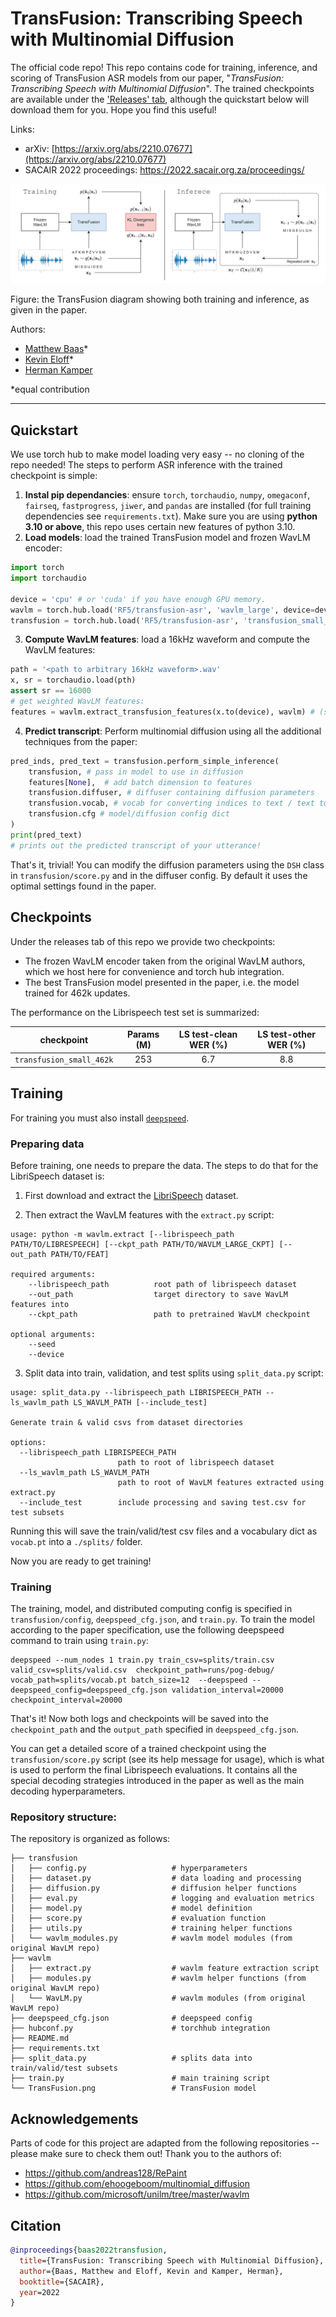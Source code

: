 # TransFusion: Transcribing Speech with Multinomial Diffusion

The official code repo! This repo contains code for training, inference, and scoring of TransFusion ASR models from our paper, "_TransFusion: Transcribing Speech with Multinomial Diffusion_".
The trained checkpoints are available under the ['Releases' tab](https://github.com/RF5/transfusion-asr/releases), although the quickstart below will download them for you. Hope you find this useful!

Links:

- arXiv: [https://arxiv.org/abs/2210.07677](https://arxiv.org/abs/2210.07677)
- SACAIR 2022 proceedings: https://2022.sacair.org.za/proceedings/

![TransFusion architecture](./TransFusion.png)

Figure: the TransFusion diagram showing both training and inference, as given in the paper. 

Authors:

- [Matthew Baas](https://rf5.github.io/)*
- [Kevin Eloff](https://kevineloff.github.io/)*
- [Herman Kamper](https://www.kamperh.com/)

*equal contribution

---

## Quickstart

We use torch hub to make model loading very easy -- no cloning of the repo needed!
The steps to perform ASR inference with the trained checkpoint is simple:

1. **Instal pip dependancies**: ensure `torch`, `torchaudio`, `numpy`, `omegaconf`, `fairseq`, `fastprogress`, `jiwer`, and `pandas` are installed (for full training dependencies see `requirements.txt`). Make sure you are using **python 3.10 or above**, this repo uses certain new features of python 3.10.
2. **Load models**: load the trained TransFusion model and frozen WavLM encoder:
```python
import torch
import torchaudio

device = 'cpu' # or 'cuda' if you have enough GPU memory.
wavlm = torch.hub.load('RF5/transfusion-asr', 'wavlm_large', device=device)
transfusion = torch.hub.load('RF5/transfusion-asr', 'transfusion_small_462k', device=device)
```
3. **Compute WavLM features**: load a 16kHz waveform and compute the WavLM features:

```python
path = '<path to arbitrary 16kHz waveform>.wav'
x, sr = torchaudio.load(pth)
assert sr == 16000
# get weighted WavLM features:
features = wavlm.extract_transfusion_features(x.to(device), wavlm) # (seq_len, dim)
```
4. **Predict transcript**: Perform multinomial diffusion using all the additional techniques from the paper:

```python
pred_inds, pred_text = transfusion.perform_simple_inference(
    transfusion, # pass in model to use in diffusion
    features[None],  # add batch dimension to features
    transfusion.diffuser, # diffuser containing diffusion parameters
    transfusion.vocab, # vocab for converting indices to text / text to indices
    transfusion.cfg # model/diffusion config dict
)
print(pred_text)
# prints out the predicted transcript of your utterance!
```

That's it, trivial!
You can modify the diffusion parameters using the `DSH` class in `transfusion/score.py` and in the diffuser config. By default it uses the optimal settings found in the paper. 


## Checkpoints

Under the releases tab of this repo we provide two checkpoints:

- The frozen WavLM encoder taken from the original WavLM authors, which we host here for convenience and torch hub integration.
- The best TransFusion model presented in the paper, i.e. the model trained for 462k updates. 

The performance on the Librispeech test set is summarized:

| checkpoint | Params (M)| LS test-clean WER (%) | LS test-other WER (%) |
| ----------- | :----: | :-----------: | :----: | 
| `transfusion_small_462k`   | 253 | 6.7 | 8.8 | 

## Training

For training you must also install [`deepspeed`](https://www.deepspeed.ai/).

### Preparing data

Before training, one needs to prepare the data. The steps to do that for the LibriSpeech dataset is:

1. First download and extract the [LibriSpeech](http://www.openslr.org/12) dataset. 

2. Then extract the WavLM features with the `extract.py` script:

```
usage: python -m wavlm.extract [--librispeech_path PATH/TO/LIBRESPEECH] [--ckpt_path PATH/TO/WAVLM_LARGE_CKPT] [--out_path PATH/TO/FEAT]

required arguments:
    --librispeech_path          root path of librispeech dataset
    --out_path                  target directory to save WavLM features into
    --ckpt_path                 path to pretrained WavLM checkpoint

optional arguments:
    --seed 
    --device                    
```

3. Split data into train, validation, and test splits using `split_data.py` script:

```
usage: split_data.py --librispeech_path LIBRISPEECH_PATH --ls_wavlm_path LS_WAVLM_PATH [--include_test]

Generate train & valid csvs from dataset directories

options:
  --librispeech_path LIBRISPEECH_PATH
                        path to root of librispeech dataset
  --ls_wavlm_path LS_WAVLM_PATH
                        path to root of WavLM features extracted using extract.py
  --include_test        include processing and saving test.csv for test subsets
```
  
  Running this will save the train/valid/test csv files and a vocabulary dict as `vocab.pt` into a `./splits/` folder.

Now you are ready to get training!

### Training

The training, model, and distributed computing config is specified in `transfusion/config`, `deepspeed_cfg.json`, and `train.py`.
To train the model according to the paper specification, use the following deepspeed command to train using `train.py`:

```
deepspeed --num_nodes 1 train.py train_csv=splits/train.csv valid_csv=splits/valid.csv  checkpoint_path=runs/pog-debug/ vocab_path=splits/vocab.pt batch_size=12  --deepspeed --deepspeed_config=deepspeed_cfg.json validation_interval=20000 checkpoint_interval=20000
```

That's it! Now both logs and checkpoints will be saved into the `checkpoint_path` and the `output_path` specified in `deepspeed_cfg.json`.

You can get a detailed score of a trained checkpoint using the `transfusion/score.py` script (see its help message for usage), which is what is used to perform the final Librispeech evaluations. It contains all the special decoding strategies introduced in the paper as well as the main decoding hyperparameters.

### Repository structure:

The repository is organized as follows:


```
├── transfusion
│   ├── config.py                   # hyperparameters
│   ├── dataset.py                  # data loading and processing
│   ├── diffusion.py                # diffusion helper functions
│   ├── eval.py                     # logging and evaluation metrics
│   ├── model.py                    # model definition
│   ├── score.py                    # evaluation function
│   ├── utils.py                    # training helper functions
│   └── wavlm_modules.py            # wavlm model modules (from original WavLM repo)
├── wavlm
│   ├── extract.py                  # wavlm feature extraction script
│   ├── modules.py                  # wavlm helper functions (from original WavLM repo)
│   └── WavLM.py                    # wavlm modules (from original WavLM repo)
├── deepspeed_cfg.json              # deepspeed config
├── hubconf.py                      # torchhub integration
├── README.md
├── requirements.txt
├── split_data.py                   # splits data into train/valid/test subsets
├── train.py                        # main training script
└── TransFusion.png                 # TransFusion model
```


## Acknowledgements

Parts of code for this project are adapted from the following repositories -- please make sure to check them out! Thank you to the authors of:

- https://github.com/andreas128/RePaint
- https://github.com/ehoogeboom/multinomial_diffusion
- https://github.com/microsoft/unilm/tree/master/wavlm

<!-- All experiments were performed on Stellenbosch University's High Performance Computing (HPC) cluster. -->

## Citation


```bibtex
@inproceedings{baas2022transfusion,
  title={TransFusion: Transcribing Speech with Multinomial Diffusion},
  author={Baas, Matthew and Eloff, Kevin and Kamper, Herman},
  booktitle={SACAIR},
  year=2022
}
```
